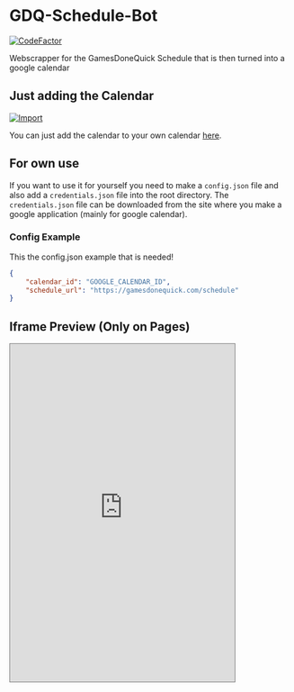 # GDQ-Schedule-Bot
[![CodeFactor](https://www.codefactor.io/repository/github/mrmysterius/gdq-schedule-bot/badge/master)](https://www.codefactor.io/repository/github/mrmysterius/gdq-schedule-bot/overview/master)

Webscrapper for the GamesDoneQuick Schedule that is then turned into a google calendar

## Just adding the Calendar

[![Import](https://img.shields.io/static/v1?label=Import%20Google%20Calendar&style=for-the-badge&color=blue&message=Click%20Here)](https://calendar.google.com/calendar/b/0?cid=b3U3NTAyczJmOXRtbXFxdjRucDhoOXNuMDhAZ3JvdXAuY2FsZW5kYXIuZ29vZ2xlLmNvbQ)

You can just add the calendar to your own calendar [here](https://calendar.google.com/calendar/b/0?cid=b3U3NTAyczJmOXRtbXFxdjRucDhoOXNuMDhAZ3JvdXAuY2FsZW5kYXIuZ29vZ2xlLmNvbQ).

## For own use

If you want to use it for yourself you need to make a `config.json` file and also add a `credentials.json` file into the root directory. The `credentials.json` file can be downloaded from the site where you make a google application (mainly for google calendar).

### Config Example

This the config.json example that is needed!

```json
{
    "calendar_id": "GOOGLE_CALENDAR_ID",
    "schedule_url": "https://gamesdonequick.com/schedule"
}
```

## Iframe Preview (Only on Pages)

<iframe src="https://calendar.google.com/calendar/embed?height=600&amp;wkst=2&amp;bgcolor=%236b8eff&amp;ctz=Europe%2FBerlin&amp;src=b3U3NTAyczJmOXRtbXFxdjRucDhoOXNuMDhAZ3JvdXAuY2FsZW5kYXIuZ29vZ2xlLmNvbQ&amp;color=%233F51B5&amp;title&amp;showNav=1&amp;mode=AGENDA&amp;hl=en&amp;showCalendars=0&amp;showTabs=1&amp;showPrint=0&amp;showDate=0" style="border:solid 1px #777" width="400" height="600" frameborder="0" scrolling="no"></iframe>
